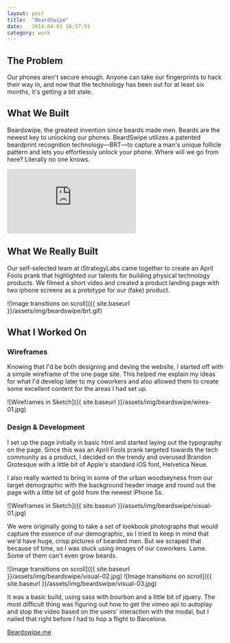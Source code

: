 ```yaml
---
layout: post
title:  "BeardSwipe"
date:   2014-04-01 16:57:51
category: work
---
```


## The Problem

Our phones aren't secure enough. Anyone can take our fingerprints to hack their way in, and now that the technology has been out for at least six months, it's getting a bit stale.

## What We Built

Beardswipe, the greatest invention since beards made men. Beards are the newest key to unlocking our phones. BeardSwipe utilizes a patented beardprint recognition technology—BRT—to capture a man's unique follicle pattern and lets you effortlessly unlock your phone. Where will we go from here? Literally no one knows.

<div class='embed-container'><iframe src='http://player.vimeo.com/video/90373042' frameborder='0' webkitAllowFullScreen mozallowfullscreen allowFullScreen></iframe></div>

## What We Really Built

Our self-selected team at iStrategyLabs came together to create an April Fools prank that highlighted our talents for building physical technology products. We filmed a short video and created a product landing page with two iphone screens as a prototype for our (fake) product.

![Image transitions on scroll]({{ site.baseurl }}/assets/img/beardswipe/brt.gif)

## What I Worked On

### Wireframes

Knowing that I'd be both designing and deving the website, I started off with a simple wireframe of the one page site. This helped me explain my ideas for what I'd develop later to my coworkers and also allowed them to create some excellent content for the areas I had set up.

![Wireframes in Sketch]({{ site.baseurl }}/assets/img/beardswipe/wires-01.jpg)

### Design & Development

I set up the page initially in basic html and started laying out the typography on the page. Since this was an April Fools prank targeted towards the tech community as a product, I decided on the trendy and overused Brandon Grotesque with a little bit of Apple's standard iOS font, Helvetica Neue.

I also really wanted to bring in some of the urban woodseyness from our target demographic with the background header image and round out the page with a little bit of gold from the newest iPhone 5s.

![Wireframes in Sketch]({{ site.baseurl }}/assets/img/beardswipe/visual-01.jpg)

We were originally going to take a set of lookbook photographs that would capture the essence of our demographic, so I tried to keep in mind that we'd have huge, crisp pictures of bearded men. But we scraped that because of time, so I was stuck using images of our coworkers. Lame. Some of them can't even grow beards.

![Image transitions on scroll]({{ site.baseurl }}/assets/img/beardswipe/visual-02.jpg)
![Image transitions on scroll]({{ site.baseurl }}/assets/img/beardswipe/visual-03.jpg)

It was a basic build, using sass with bourbon and a little bit of jquery. The most difficult thing was figuring out how to get the vimeo api to autoplay and stop the video based on the users' interaction with the modal, but I nailed that right before I had to hop a flight to Barcelona.

[Beardswipe.me](http://beardswipe.me)